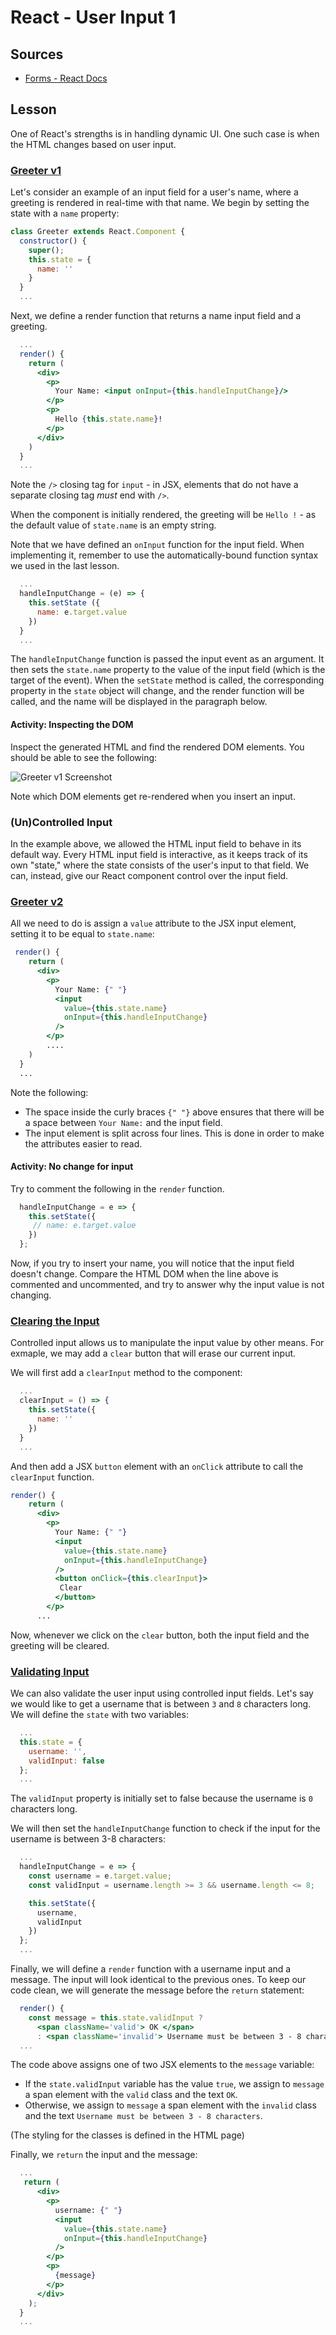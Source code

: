 # React - User Input 1

## Sources

* [Forms - React Docs](https://reactjs.org/docs/forms.html)

## Lesson

One of React's strengths is in handling dynamic UI. One such case is when the HTML changes based on user input.

### [Greeter v1](https://codesandbox.io/s/lx4m5w4k7z)

Let's consider an example of an input field for a user's name, where a greeting is rendered in real-time with that name. We begin by setting the state with a `name` property:

```jsx
class Greeter extends React.Component {
  constructor() {
    super();
    this.state = {
      name: ''
    }
  }
  ...
```

Next, we define a render function that returns a name input field and a greeting.

```jsx
  ...
  render() {
    return (
      <div>
        <p>
          Your Name: <input onInput={this.handleInputChange}/>
        </p>
        <p>
          Hello {this.state.name}!
        </p>
      </div>
    )
  }
  ...
```

Note the `/>` closing tag for `input` - in JSX, elements that do not have a separate closing tag _must_ end with `/>`.

When the component is initially rendered, the greeting will be `Hello !` - as the default value of `state.name` is an empty string.

Note that we have defined an `onInput` function for the input field. When implementing it, remember to use the automatically-bound function syntax we used in the last lesson.

```jsx
  ...
  handleInputChange = (e) => {
    this.setState ({
      name: e.target.value
    })
  }
  ...
```

The `handleInputChange` function is passed the input event as an argument. It then sets the `state.name` property to the value of the input field (which is the target of the event). When the  `setState` method is called, the corresponding property in the `state` object will change, and the render function will be called, and the name will be displayed in the paragraph below.

#### Activity: Inspecting the DOM

Inspect the generated HTML and find the rendered DOM elements. You should be able to see the following:

![Greeter v1 Screenshot](assets/greeter_v1.png)

Note which DOM elements get re-rendered when you insert an input.

### (Un)Controlled Input

In the example above, we allowed the HTML input field to behave in its default way. Every HTML input field is interactive, as it keeps track of its own "state," where the state consists of the user's input to that field. We can, instead, give our React component control over the input field.

### [Greeter v2](https://codesandbox.io/s/xp15yr6x2z)

All we need to do is assign a `value` attribute to the JSX input element, setting it to be equal to `state.name`:

```jsx
 render() {
    return (
      <div>
        <p>
          Your Name: {" "}
          <input
            value={this.state.name}
            onInput={this.handleInputChange}
          />
        </p>
        ....
    )
  }
  ...
```

Note the following:

* The space inside the curly braces `{" "}` above ensures that there will be a space between `Your Name:` and the input field.
* The input element is split across four lines. This is done in order to make the attributes easier to read.

#### Activity: No change for input

Try to comment the following in the `render` function.

```jsx
  handleInputChange = e => {
    this.setState({
     // name: e.target.value
    })
  };
```

Now, if you try to insert your name, you will notice that the input field doesn't change. Compare the HTML DOM when the line above is commented and uncommented, and try to answer why the input value is not changing.

### [Clearing the Input](https://codesandbox.io/s/9y3qx7k5jo)

Controlled input allows us to manipulate the input value by other means. For exmaple, we may add a `clear` button that will erase our current input. 

We will first add a `clearInput` method to the component:

```jsx
  ...
  clearInput = () => {
    this.setState({
      name: ''
    })
  }
  ...
```

And then add a JSX `button` element with an `onClick` attribute to call the `clearInput` function.

```jsx
render() {
    return (
      <div>
        <p>
          Your Name: {" "}
          <input
            value={this.state.name}
            onInput={this.handleInputChange}
          />
          <button onClick={this.clearInput}>
           Clear
          </button>
        </p>
      ...
```

Now, whenever we click on the `clear` button, both the input field and the greeting will be cleared.

### [Validating Input](https://codesandbox.io/s/p5rrx26ln0)

We can also validate the user input using controlled input fields. Let's say we would like to get a username that is between `3` and `8` characters long. We will define the `state` with two variables:

```jsx
  ...
  this.state = {
    username: '',
    validInput: false
  };
  ...
```

The `validInput` property is initially set to false because the username is `0` characters long.

We will then set the `handleInputChange` function to check if the input for the username is between 3-8 characters:

```jsx
  ...
  handleInputChange = e => {
    const username = e.target.value;
    const validInput = username.length >= 3 && username.length <= 8;

    this.setState({
      username,
      validInput
    })
  };
  ...
```

Finally, we will define a `render` function with a username input and a message. The input will look identical to the previous ones. To keep our code clean, we will generate the message before the `return` statement:

```jsx
  render() {
    const message = this.state.validInput ?
      <span className='valid'> OK </span>
      : <span className='invalid'> Username must be between 3 - 8 characters </span>
  ...
```

The code above assigns one of two JSX elements to the `message` variable:

* If the `state.validInput` variable has the value `true`, we assign to `message` a span element with the `valid` class and the text `OK`.
* Otherwise, we assign to `message` a span element with the `invalid` class and the text `Username must be between 3 - 8 characters`.

(The styling for the classes is defined in the HTML page)

Finally, we `return` the input and the message:

```jsx
  ...
   return (
      <div>
        <p>
          username: {" "}
          <input
            value={this.state.name}
            onInput={this.handleInputChange}
          />
        </p>
        <p>
          {message}
        </p>
      </div>
    );
  }
  ...
```
